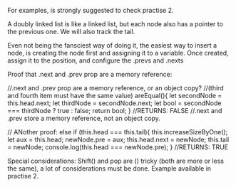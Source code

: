 For examples, is strongly suggested to check practise 2.

A doubly linked list is like a linked list, but each node also has a pointer to the previous one. We will also track the tail.

Even not being the fansciest way of doing it, the easiest way to insert a node, is creating the node first and assigning it to a variable. Once created, assign it to the position, and configure the .prevs and .nexts

Proof that .next and .prev prop are a memory reference:

//.next and .prev prop are a memory reference, or an object copy?
  //(third and fourth item must have the same value)
  areEqual(){
    let secondNode = this.head.next;
    let thirdNode = secondNode.next;
    let bool = secondNode === thirdNode ? true : false;
    return bool;
  }
  //RETURNS: FALSE
  //.next and .prev store a memory reference, not an object copy.

// ANother proof:
else if (this.head === this.tail){
      this.increaseSizeByOne();
      let aux = this.head;
      newNode.pre = aux;
      this.head.next = newNode;
      this.tail = newNode;
      console.log(this.head === newNode.pre); 
    }
    //RETURNS: TRUE



Special considerations:
Shift() and pop are () tricky (both are more or less the same), a lot of considerations must be done. Example available in practise 2.